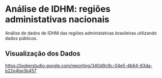 # Análise de IDHM: regiões administativas nacionais 

Análise de dados de IDHM das regiões administativas brasileiras utilizando dados públicos.

## Visualização dos Dados
https://lookerstudio.google.com/reporting/340d9c9c-04e5-4b64-83da-b22e4be3b457

